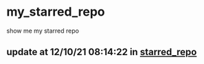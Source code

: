 # my_starred_repo
show me my starred repo

update at 12/10/21 08:14:22 in [starred_repo](./index.html)
---

